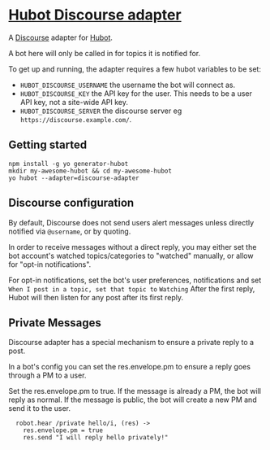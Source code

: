 # [Hubot Discourse adapter](https://www.npmjs.com/package/hubot-discourse-adapter)

A [Discourse](http://www.discourse.org/) adapter for [Hubot](https://hubot.github.com/).

A bot here will only be called in for topics it is notified for.

To get up and running, the adapter requires a few hubot variables to be set:
* `HUBOT_DISCOURSE_USERNAME` the username the bot will connect as.
* `HUBOT_DISCOURSE_KEY` the API key for the user. This needs to be a user API key, not a site-wide API key.
* `HUBOT_DISCOURSE_SERVER` the discourse server eg `https://discourse.example.com/`.

## Getting started

```
npm install -g yo generator-hubot
mkdir my-awesome-hubot && cd my-awesome-hubot
yo hubot --adapter=discourse-adapter
```

## Discourse configuration

By default, Discourse does not send users alert messages unless directly notified via `@username`, or by quoting.

In order to receive messages without a direct reply, you may either set the bot account's watched topics/categories to "watched" manually, or allow for "opt-in notifications".

For opt-in notifications, set the bot's user preferences, notifications and set `When I post in a topic, set that topic to` `Watching` After the first reply, Hubot will then listen for any post after its first reply.

## Private Messages

Discourse adapter has a special mechanism to ensure a private reply to a post.

In a bot's config you can set the res.envelope.pm to ensure a reply goes through a PM to a user.

Set the res.envelope.pm to true. If the message is already a PM, the bot will reply as normal. If the message is public, the bot will create a new PM and send it to the user.

```
  robot.hear /private hello/i, (res) ->
    res.envelope.pm = true
    res.send "I will reply hello privately!"
```
